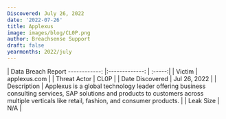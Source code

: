 ```yaml
---
Discovered: July 26, 2022
date: '2022-07-26'
title: Applexus
image: images/blog/CL0P.png
author: Breachsense Support
draft: false
yearmonths: 2022/july
---
```



| Data Breach Report
------------:     |:-------------:    | :-----:|
| Victim      | applexus.com      | 
| Threat Actor      | CL0P      | 
| Date Discovered      | Jul 26, 2022      | 
| Description      | Applexus is a global technology leader offering business consulting services, SAP solutions and products to customers across multiple verticals like retail, fashion, and consumer products.      | 
| Leak Size      | N/A      | 

